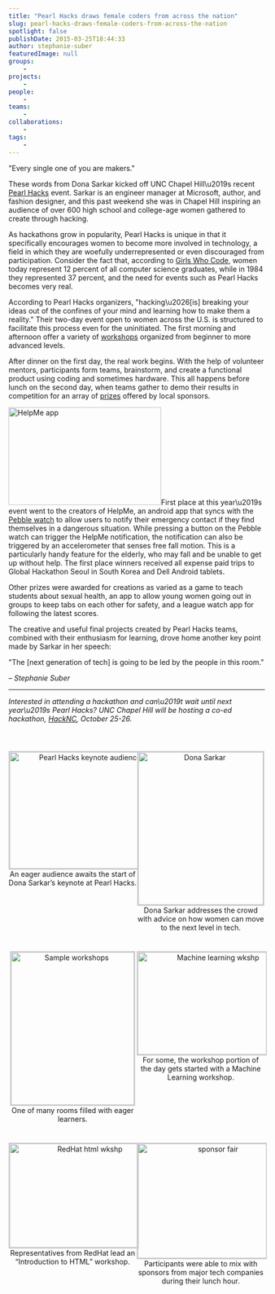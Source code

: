 ```yaml
---
title: "Pearl Hacks draws female coders from across the nation"
slug: pearl-hacks-draws-female-coders-from-across-the-nation
spotlight: false
publishDate: 2015-03-25T18:44:33
author: stephanie-suber
featuredImage: null
groups:
    - 
projects:
    - 
people:
    - 
teams: 
    - 
collaborations:
    - 
tags:
    - 
---
```

<p>"Every single one of you are makers."</p>
<p>These words from Dona Sarkar kicked off UNC Chapel Hill\u2019s recent <a href="http://pearlhacks.com/" target="_blank">Pearl Hacks</a> event. Sarkar is an engineer manager at Microsoft, author, and fashion designer, and this past weekend she was in Chapel Hill inspiring an audience of over 600 high school and college-age women gathered to create through hacking.</p>
<p><!--more--></p>
<p>As hackathons grow in popularity, Pearl Hacks is unique in that it specifically encourages women to become more involved in technology, a field in which they are woefully underrepresented or even discouraged from participation. Consider the fact that, according to <a href="https://girlswhocode.com/" target="_blank">Girls Who Code</a>, women today represent 12 percent of all computer science graduates, while in 1984 they represented 37 percent, and the need for events such as Pearl Hacks becomes very real.</p>
<p>According to Pearl Hacks organizers, "hacking\u2026[is] breaking your ideas out of the confines of your mind and learning how to make them a reality." Their two-day event open to women across the U.S. is structured to facilitate this process even for the uninitiated. The first morning and afternoon offer a variety of <a href="http://pearlhacks.com/workshops/index.html" target="_blank">workshops</a> organized from beginner to more advanced levels.</p>
<p>After dinner on the first day, the real work begins. With the help of volunteer mentors, participants form teams, brainstorm, and create a functional product using coding and sometimes hardware. This all happens before lunch on the second day, when teams gather to demo their results in competition for an array of <a href="http://pearlhacks.challengepost.com/" target="_blank">prizes</a> offered by local sponsors.</p>
<p><a href="http://renci.org/wp-content/uploads/2015/03/Screen-Shot-2015-03-24-at-9.39.34-AM.png"  rel="lightbox[roadtrip]"><img class="alignright size-medium wp-image-14738" src="http://renci.org/wp-content/uploads/2015/03/Screen-Shot-2015-03-24-at-9.39.34-AM-300x192.png" alt="HelpMe app" width="300" height="192" srcset="https://renci.org/wp-content/uploads/2015/03/Screen-Shot-2015-03-24-at-9.39.34-AM-300x192.png 300w, https://renci.org/wp-content/uploads/2015/03/Screen-Shot-2015-03-24-at-9.39.34-AM-1024x654.png 1024w, https://renci.org/wp-content/uploads/2015/03/Screen-Shot-2015-03-24-at-9.39.34-AM-640x409.png 640w, https://renci.org/wp-content/uploads/2015/03/Screen-Shot-2015-03-24-at-9.39.34-AM.png 1232w" sizes="(max-width: 300px) 100vw, 300px" /></a>First place at this year\u2019s event went to the creators of HelpMe, an android app that syncs with the <a href="https://getpebble.com/#/nVTPoZ:SLlz" target="_blank">Pebble watch</a> to allow users to notify their emergency contact if they find themselves in a dangerous situation. While pressing a button on the Pebble watch can trigger the HelpMe notification, the notification can also be triggered by an accelerometer that senses free fall motion. This is a particularly handy feature for the elderly, who may fall and be unable to get up without help. The first place winners received all expense paid trips to Global Hackathon Seoul in South Korea and Dell Android tablets.</p>
<p>Other prizes were awarded for creations as varied as a game to teach students about sexual health, an app to allow young women going out in groups to keep tabs on each other for safety, and a league watch app for following the latest scores.</p>
<p>The creative and useful final projects created by Pearl Hacks teams, combined with their enthusiasm for learning, drove home another key point made by Sarkar in her speech:</p>
<p>"The [next generation of tech] is going to be led by the people in this room."</p>
<p><em>&#8211; Stephanie Suber</em></p>
<hr />
<p><em>Interested in attending a hackathon and can\u2019t wait until next year\u2019s Pearl Hacks? UNC Chapel Hill will be hosting a co-ed hackathon, </em><a href="http://hacknc.com/" target="_blank"><em>HackNC</em></a><em>, October 25-26.</em></p>
<p>&nbsp;</p>
<style type='text/css'>
   #gallery-1 {
    margin: auto;
   }
   #gallery-1 .gallery-item {
    float: left;
    margin-top: 10px;
    text-align: center;
    width: 50%;
   }
   #gallery-1 img {
    border: 2px solid #cfcfcf;
   }
   #gallery-1 .gallery-caption {
    margin-left: 0;
   }
   /* see gallery_shortcode() in wp-includes/media.php */
  </style>
<div id='gallery-1' class='gallery galleryid-14737 gallery-columns-2 gallery-size-medium'>
<dl class='gallery-item'>
<dt class='gallery-icon landscape'>
    <a href='https://renci.org/blog/pearl-hacks-draws-female-coders-from-across-the-nation/attachment/img_0922/'><img width="300" height="229" src="https://renci.org/wp-content/uploads/2015/03/IMG_0922-300x229.jpg" class="attachment-medium size-medium" alt="Pearl Hacks keynote audience" aria-describedby="gallery-1-14739" srcset="https://renci.org/wp-content/uploads/2015/03/IMG_0922-300x229.jpg 300w, https://renci.org/wp-content/uploads/2015/03/IMG_0922-1024x783.jpg 1024w, https://renci.org/wp-content/uploads/2015/03/IMG_0922-640x489.jpg 640w" sizes="(max-width: 300px) 100vw, 300px" /></a>
   </dt>
<dd class='wp-caption-text gallery-caption' id='gallery-1-14739'>
    An eager audience awaits the start of Dona Sarkar&#8217;s keynote at Pearl Hacks.
    </dd>
</dl>
<dl class='gallery-item'>
<dt class='gallery-icon portrait'>
    <a href='https://renci.org/blog/pearl-hacks-draws-female-coders-from-across-the-nation/attachment/img_0929/'><img width="246" height="300" src="https://renci.org/wp-content/uploads/2015/03/IMG_0929-246x300.jpg" class="attachment-medium size-medium" alt="Dona Sarkar" aria-describedby="gallery-1-14740" srcset="https://renci.org/wp-content/uploads/2015/03/IMG_0929-246x300.jpg 246w, https://renci.org/wp-content/uploads/2015/03/IMG_0929-838x1024.jpg 838w, https://renci.org/wp-content/uploads/2015/03/IMG_0929-640x782.jpg 640w" sizes="(max-width: 246px) 100vw, 246px" /></a>
   </dt>
<dd class='wp-caption-text gallery-caption' id='gallery-1-14740'>
    Dona Sarkar addresses the crowd with advice on how women can move to the next level in tech.
    </dd>
</dl>
<p><br style="clear: both" /></p>
<dl class='gallery-item'>
<dt class='gallery-icon portrait'>
    <a href='https://renci.org/blog/pearl-hacks-draws-female-coders-from-across-the-nation/attachment/img_0936/'><img width="242" height="300" src="https://renci.org/wp-content/uploads/2015/03/IMG_0936-242x300.jpg" class="attachment-medium size-medium" alt="Sample workshops" aria-describedby="gallery-1-14741" srcset="https://renci.org/wp-content/uploads/2015/03/IMG_0936-242x300.jpg 242w, https://renci.org/wp-content/uploads/2015/03/IMG_0936-828x1024.jpg 828w, https://renci.org/wp-content/uploads/2015/03/IMG_0936-640x792.jpg 640w" sizes="(max-width: 242px) 100vw, 242px" /></a>
   </dt>
<dd class='wp-caption-text gallery-caption' id='gallery-1-14741'>
    One of many rooms filled with eager learners.
    </dd>
</dl>
<dl class='gallery-item'>
<dt class='gallery-icon landscape'>
    <a href='https://renci.org/blog/pearl-hacks-draws-female-coders-from-across-the-nation/attachment/img_0937/'><img width="300" height="201" src="https://renci.org/wp-content/uploads/2015/03/IMG_0937-300x201.jpg" class="attachment-medium size-medium" alt="Machine learning wkshp" aria-describedby="gallery-1-14742" srcset="https://renci.org/wp-content/uploads/2015/03/IMG_0937-300x201.jpg 300w, https://renci.org/wp-content/uploads/2015/03/IMG_0937-1024x687.jpg 1024w, https://renci.org/wp-content/uploads/2015/03/IMG_0937-640x430.jpg 640w" sizes="(max-width: 300px) 100vw, 300px" /></a>
   </dt>
<dd class='wp-caption-text gallery-caption' id='gallery-1-14742'>
    For some, the workshop portion of the day gets started with a Machine Learning workshop.
    </dd>
</dl>
<p><br style="clear: both" /></p>
<dl class='gallery-item'>
<dt class='gallery-icon landscape'>
    <a href='https://renci.org/blog/pearl-hacks-draws-female-coders-from-across-the-nation/attachment/fullsizerender/'><img width="300" height="204" src="https://renci.org/wp-content/uploads/2015/03/FullSizeRender-300x204.jpg" class="attachment-medium size-medium" alt="RedHat html wkshp" aria-describedby="gallery-1-14743" srcset="https://renci.org/wp-content/uploads/2015/03/FullSizeRender-300x204.jpg 300w, https://renci.org/wp-content/uploads/2015/03/FullSizeRender-1024x695.jpg 1024w, https://renci.org/wp-content/uploads/2015/03/FullSizeRender-640x434.jpg 640w" sizes="(max-width: 300px) 100vw, 300px" /></a>
   </dt>
<dd class='wp-caption-text gallery-caption' id='gallery-1-14743'>
    Representatives from RedHat lead an &#8220;Introduction to HTML&#8221; workshop.
    </dd>
</dl>
<dl class='gallery-item'>
<dt class='gallery-icon landscape'>
    <a href='https://renci.org/blog/pearl-hacks-draws-female-coders-from-across-the-nation/attachment/img_0941/'><img width="300" height="225" src="https://renci.org/wp-content/uploads/2015/03/IMG_0941-300x225.jpg" class="attachment-medium size-medium" alt="sponsor fair" aria-describedby="gallery-1-14744" srcset="https://renci.org/wp-content/uploads/2015/03/IMG_0941-300x225.jpg 300w, https://renci.org/wp-content/uploads/2015/03/IMG_0941-1024x768.jpg 1024w, https://renci.org/wp-content/uploads/2015/03/IMG_0941-640x480.jpg 640w" sizes="(max-width: 300px) 100vw, 300px" /></a>
   </dt>
<dd class='wp-caption-text gallery-caption' id='gallery-1-14744'>
    Participants were able to mix with sponsors from major tech companies during their lunch hour.
    </dd>
</dl>
<p><br style="clear: both" />
  </div>
<!-- AddThis Advanced Settings generic via filter on the_content --><!-- AddThis Share Buttons generic via filter on the_content -->
